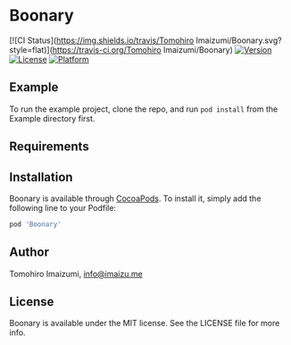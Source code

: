 # Boonary

[![CI Status](https://img.shields.io/travis/Tomohiro Imaizumi/Boonary.svg?style=flat)](https://travis-ci.org/Tomohiro Imaizumi/Boonary)
[![Version](https://img.shields.io/cocoapods/v/Boonary.svg?style=flat)](https://cocoapods.org/pods/Boonary)
[![License](https://img.shields.io/cocoapods/l/Boonary.svg?style=flat)](https://cocoapods.org/pods/Boonary)
[![Platform](https://img.shields.io/cocoapods/p/Boonary.svg?style=flat)](https://cocoapods.org/pods/Boonary)

## Example

To run the example project, clone the repo, and run `pod install` from the Example directory first.

## Requirements

## Installation

Boonary is available through [CocoaPods](https://cocoapods.org). To install
it, simply add the following line to your Podfile:

```ruby
pod 'Boonary'
```

## Author

Tomohiro Imaizumi, info@imaizu.me

## License

Boonary is available under the MIT license. See the LICENSE file for more info.
